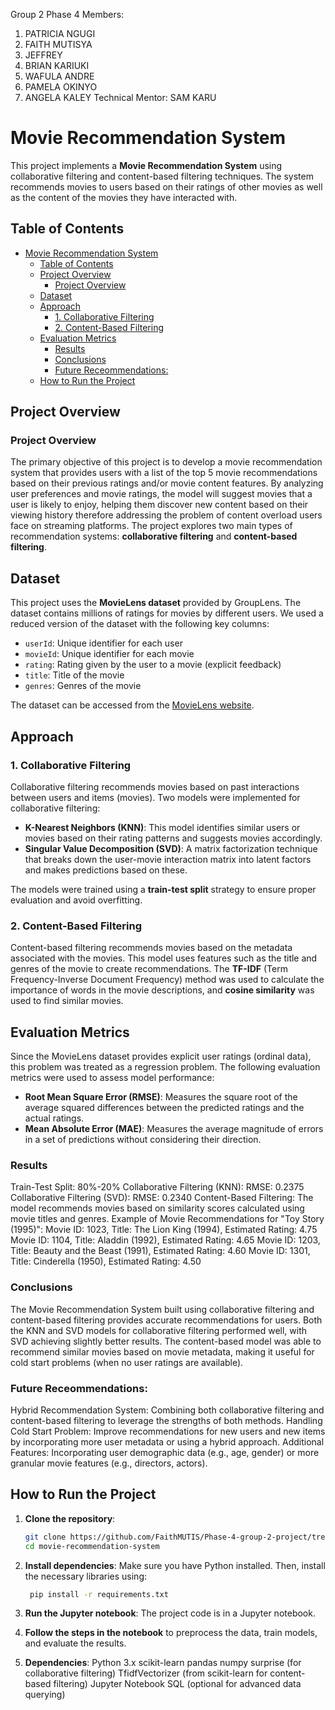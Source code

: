 Group 2 Phase 4
Members:
1. PATRICIA NGUGI
2. FAITH MUTISYA
3. JEFFREY
4. BRIAN KARIUKI
5. WAFULA ANDRE
6. PAMELA OKINYO
7. ANGELA KALEY
Technical Mentor:
SAM KARU

# Movie Recommendation System

This project implements a **Movie Recommendation System** using collaborative filtering and content-based filtering techniques. The system recommends movies to users based on their ratings of other movies as well as the content of the movies they have interacted with.

## Table of Contents

- [Movie Recommendation System](#movie-recommendation-system)
  - [Table of Contents](#table-of-contents)
  - [Project Overview](#project-overview)
    - [Project Overview](#project-overview-1)
  - [Dataset](#dataset)
  - [Approach](#approach)
    - [1. Collaborative Filtering](#1-collaborative-filtering)
    - [2. Content-Based Filtering](#2-content-based-filtering)
  - [Evaluation Metrics](#evaluation-metrics)
    - [Results](#results)
    - [Conclusions](#conclusions)
    - [Future Receommendations:](#future-receommendations)
  - [How to Run the Project](#how-to-run-the-project)

## Project Overview
### Project Overview
The primary objective of this project is to develop a movie recommendation system that provides users with a list of the top 5 movie recommendations based on their previous ratings and/or movie content features. By analyzing user preferences and movie ratings, the model will suggest movies that a user is likely to enjoy, helping them discover new content based on their viewing history therefore addressing the problem of content overload users face on streaming platforms.
The project explores two main types of recommendation systems: **collaborative filtering** and **content-based filtering**.

## Dataset

This project uses the **MovieLens dataset** provided by GroupLens. The dataset contains millions of ratings for movies by different users. We used a reduced version of the dataset with the following key columns:

- `userId`: Unique identifier for each user
- `movieId`: Unique identifier for each movie
- `rating`: Rating given by the user to a movie (explicit feedback)
- `title`: Title of the movie
- `genres`: Genres of the movie

The dataset can be accessed from the [MovieLens website](https://grouplens.org/datasets/movielens/).

## Approach

### 1. Collaborative Filtering

Collaborative filtering recommends movies based on past interactions between users and items (movies). Two models were implemented for collaborative filtering:

- **K-Nearest Neighbors (KNN)**: This model identifies similar users or movies based on their rating patterns and suggests movies accordingly.
- **Singular Value Decomposition (SVD)**: A matrix factorization technique that breaks down the user-movie interaction matrix into latent factors and makes predictions based on these.

The models were trained using a **train-test split** strategy to ensure proper evaluation and avoid overfitting.

### 2. Content-Based Filtering

Content-based filtering recommends movies based on the metadata associated with the movies. This model uses features such as the title and genres of the movie to create recommendations. The **TF-IDF** (Term Frequency-Inverse Document Frequency) method was used to calculate the importance of words in the movie descriptions, and **cosine similarity** was used to find similar movies.

## Evaluation Metrics

Since the MovieLens dataset provides explicit user ratings (ordinal data), this problem was treated as a regression problem. The following evaluation metrics were used to assess model performance:

- **Root Mean Square Error (RMSE)**: Measures the square root of the average squared differences between the predicted ratings and the actual ratings.
- **Mean Absolute Error (MAE)**: Measures the average magnitude of errors in a set of predictions without considering their direction.

### Results
Train-Test Split: 80%-20%
Collaborative Filtering (KNN):
RMSE: 0.2375
Collaborative Filtering (SVD):
RMSE: 0.2340
Content-Based Filtering:
The model recommends movies based on similarity scores calculated using movie titles and genres.
Example of Movie Recommendations for "Toy Story (1995)":
Movie ID: 1023, Title: The Lion King (1994), Estimated Rating: 4.75
Movie ID: 1104, Title: Aladdin (1992), Estimated Rating: 4.65
Movie ID: 1203, Title: Beauty and the Beast (1991), Estimated Rating: 4.60
Movie ID: 1301, Title: Cinderella (1950), Estimated Rating: 4.50

### Conclusions
The Movie Recommendation System built using collaborative filtering and content-based filtering provides accurate recommendations for users. Both the KNN and SVD models for collaborative filtering performed well, with SVD achieving slightly better results. The content-based model was able to recommend similar movies based on movie metadata, making it useful for cold start problems (when no user ratings are available).

### Future Receommendations:
Hybrid Recommendation System: Combining both collaborative filtering and content-based filtering to leverage the strengths of both methods.
Handling Cold Start Problem: Improve recommendations for new users and new items by incorporating more user metadata or using a hybrid approach.
Additional Features: Incorporating user demographic data (e.g., age, gender) or more granular movie features (e.g., directors, actors).

## How to Run the Project

1. **Clone the repository**:
   ```bash
   git clone https://github.com/FaithMUTIS/Phase-4-group-2-project/tree/main
   cd movie-recommendation-system

2. **Install dependencies**: Make sure you have Python installed. Then, install the necessary libraries using:
   ```bash
    pip install -r requirements.txt

3. **Run the Jupyter notebook**: The project code is in a Jupyter notebook.
   
4. **Follow the steps in the notebook** to preprocess the data, train models, and evaluate the results.
   
5. **Dependencies**:
Python 3.x
scikit-learn
pandas
numpy
surprise (for collaborative filtering)
TfidfVectorizer (from scikit-learn for content-based filtering)
Jupyter Notebook
SQL (optional for advanced data querying)
